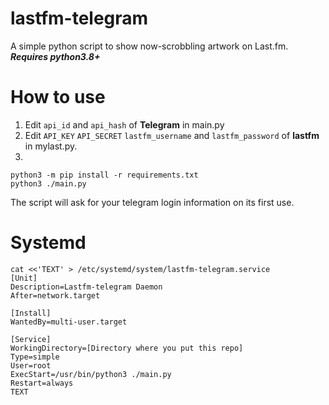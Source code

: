 # lastfm-telegram
A simple python script to show now-scrobbling artwork on Last.fm. 
***Requires python3.8+***

# How to use
1. Edit `api_id` and `api_hash` of **Telegram** in main.py
2. Edit `API_KEY` `API_SECRET` `lastfm_username` and `lastfm_password` of **lastfm** in mylast.py.
3. 
```
python3 -m pip install -r requirements.txt
python3 ./main.py
```
The script will ask for your telegram login information on its first use.
# Systemd
```
cat <<'TEXT' > /etc/systemd/system/lastfm-telegram.service
[Unit]
Description=Lastfm-telegram Daemon
After=network.target

[Install]
WantedBy=multi-user.target

[Service]
WorkingDirectory=[Directory where you put this repo]
Type=simple
User=root
ExecStart=/usr/bin/python3 ./main.py
Restart=always
TEXT
```
